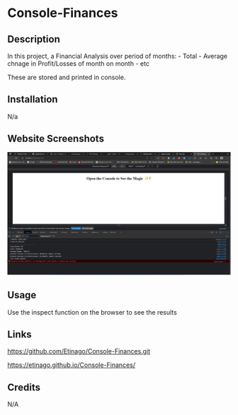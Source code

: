 # Console-Finances

## Description
In this project, a Financial Analysis over period of months:
    - Total 
    - Average chnage in Profit/Losses of month on month
    - etc

These are stored and printed in console.

## Installation
N/a

## Website Screenshots 
![Alt text](image.png)

## Usage
Use the inspect function on the browser to see the results 

## Links 

https://github.com/Etinago/Console-Finances.git

https://etinago.github.io/Console-Finances/

## Credits
N/A 
